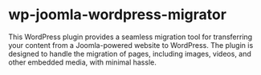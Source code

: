 # wp-joomla-wordpress-migrator
This WordPress plugin provides a seamless migration tool for transferring your content from a Joomla-powered website to WordPress. The plugin is designed to handle the migration of pages, including images, videos, and other embedded media, with minimal hassle.
